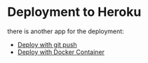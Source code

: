 
# Deployment to Heroku
there is another app for the deployment:

* [Deploy with git push ](https://github.com/htw-imi-rails-examples/notes-deploy/)
* [Deploy with Docker Container](https://github.com/htw-imi-rails-examples/docker-travis-heroku)
